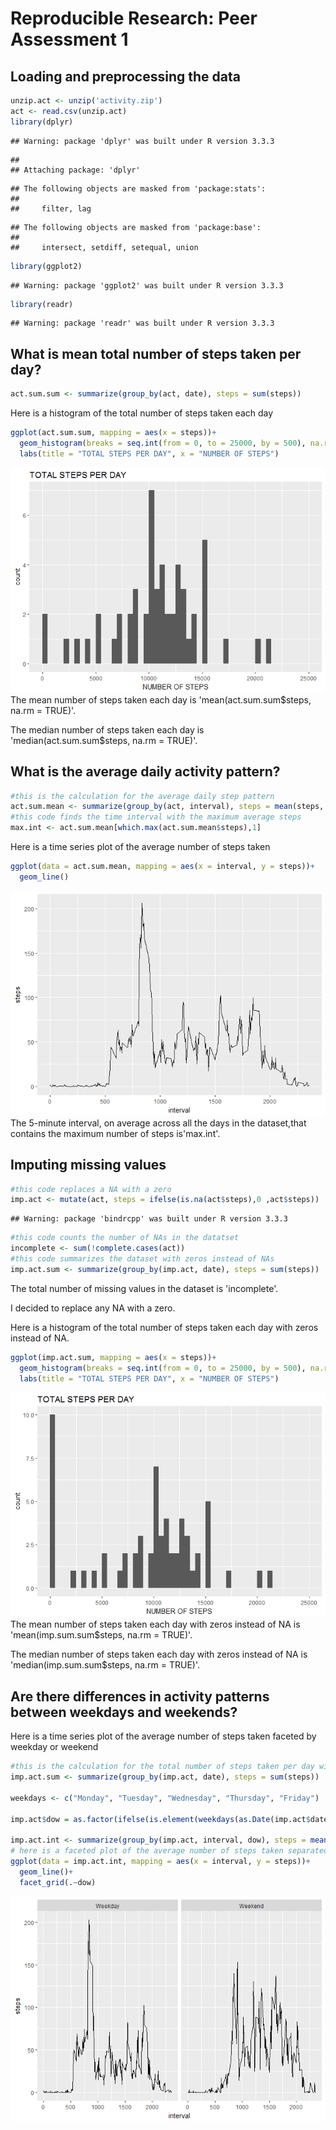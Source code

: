 # Reproducible Research: Peer Assessment 1


## Loading and preprocessing the data

```r
unzip.act <- unzip('activity.zip')
act <- read.csv(unzip.act)
library(dplyr)
```

```
## Warning: package 'dplyr' was built under R version 3.3.3
```

```
## 
## Attaching package: 'dplyr'
```

```
## The following objects are masked from 'package:stats':
## 
##     filter, lag
```

```
## The following objects are masked from 'package:base':
## 
##     intersect, setdiff, setequal, union
```

```r
library(ggplot2)
```

```
## Warning: package 'ggplot2' was built under R version 3.3.3
```

```r
library(readr)
```

```
## Warning: package 'readr' was built under R version 3.3.3
```



## What is mean total number of steps taken per day?

```r
act.sum.sum <- summarize(group_by(act, date), steps = sum(steps))
```
Here is a histogram of the total number of steps taken each day


```r
ggplot(act.sum.sum, mapping = aes(x = steps))+
  geom_histogram(breaks = seq.int(from = 0, to = 25000, by = 500), na.rm = TRUE)+
  labs(title = "TOTAL STEPS PER DAY", x = "NUMBER OF STEPS")
```

![](PA1_template_files/figure-html/unnamed-chunk-3-1.png)<!-- -->
The mean number of steps taken each day is 'mean(act.sum.sum$steps, na.rm = TRUE)'.

The median number of steps taken each day is 'median(act.sum.sum$steps, na.rm = TRUE)'.

## What is the average daily activity pattern?

```r
#this is the calculation for the average daily step pattern
act.sum.mean <- summarize(group_by(act, interval), steps = mean(steps, na.rm = TRUE))
#this code finds the time interval with the maximum average steps 
max.int <- act.sum.mean[which.max(act.sum.mean$steps),1]
```
Here is a time series plot of the average number of steps taken

```r
ggplot(data = act.sum.mean, mapping = aes(x = interval, y = steps))+
  geom_line()
```

![](PA1_template_files/figure-html/unnamed-chunk-5-1.png)<!-- -->
The 5-minute interval, on average across all the days in the dataset,that contains the maximum number of steps is'max.int'.
## Imputing missing values

```r
#this code replaces a NA with a zero
imp.act <- mutate(act, steps = ifelse(is.na(act$steps),0 ,act$steps))
```

```
## Warning: package 'bindrcpp' was built under R version 3.3.3
```

```r
#this code counts the number of NAs in the datatset
incomplete <- sum(!complete.cases(act))
#this code summarizes the dataset with zeros instead of NAs
imp.act.sum <- summarize(group_by(imp.act, date), steps = sum(steps))
```
The total number of missing values in the dataset is 'incomplete'.

I decided to replace any NA with a zero.

Here is a histogram of the total number of steps taken each day with zeros instead of NA.

```r
ggplot(imp.act.sum, mapping = aes(x = steps))+
  geom_histogram(breaks = seq.int(from = 0, to = 25000, by = 500), na.rm = TRUE)+
  labs(title = "TOTAL STEPS PER DAY", x = "NUMBER OF STEPS")
```

![](PA1_template_files/figure-html/unnamed-chunk-7-1.png)<!-- -->
The mean number of steps taken each day with zeros instead of NA is 'mean(imp.sum.sum$steps, na.rm = TRUE)'.

The median number of steps taken each day with zeros instead of NA is 'median(imp.sum.sum$steps, na.rm = TRUE)'.


## Are there differences in activity patterns between weekdays and weekends?
Here is a time series plot of the average number of steps taken faceted by weekday or weekend

```r
#this is the calculation for the total number of steps taken per day with zeros instead of NA.
imp.act.sum <- summarize(group_by(imp.act, date), steps = sum(steps))

weekdays <- c("Monday", "Tuesday", "Wednesday", "Thursday", "Friday")

imp.act$dow = as.factor(ifelse(is.element(weekdays(as.Date(imp.act$date)),weekdays), "Weekday", "Weekend"))

imp.act.int <- summarize(group_by(imp.act, interval, dow), steps = mean(steps, na.rm = TRUE))
# here is a faceted plot of the average number of steps taken separated by weekdays or weekends 
ggplot(data = imp.act.int, mapping = aes(x = interval, y = steps))+
  geom_line()+
  facet_grid(.~dow)
```

![](PA1_template_files/figure-html/unnamed-chunk-8-1.png)<!-- -->

